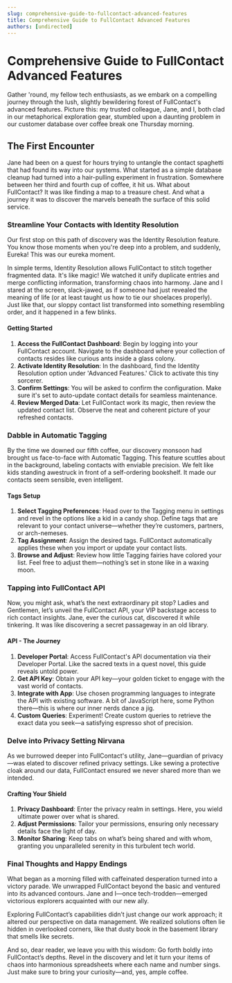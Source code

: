 ```yaml
---
slug: comprehensive-guide-to-fullcontact-advanced-features
title: Comprehensive Guide to FullContact Advanced Features
authors: [undirected]
---
```



# Comprehensive Guide to FullContact Advanced Features

Gather 'round, my fellow tech enthusiasts, as we embark on a compelling journey through the lush, slightly bewildering forest of FullContact's advanced features. Picture this: my trusted colleague, Jane, and I, both clad in our metaphorical exploration gear, stumbled upon a daunting problem in our customer database over coffee break one Thursday morning.

## The First Encounter

Jane had been on a quest for hours trying to untangle the contact spaghetti that had found its way into our systems. What started as a simple database cleanup had turned into a hair-pulling experiment in frustration. Somewhere between her third and fourth cup of coffee, it hit us. What about FullContact? It was like finding a map to a treasure chest. And what a journey it was to discover the marvels beneath the surface of this solid service.

### Streamline Your Contacts with Identity Resolution

Our first stop on this path of discovery was the Identity Resolution feature. You know those moments when you're deep into a problem, and suddenly, Eureka! This was our eureka moment.

In simple terms, Identity Resolution allows FullContact to stitch together fragmented data. It's like magic! We watched it unify duplicate entries and merge conflicting information, transforming chaos into harmony. Jane and I stared at the screen, slack-jawed, as if someone had just revealed the meaning of life (or at least taught us how to tie our shoelaces properly). Just like that, our sloppy contact list transformed into something resembling order, and it happened in a few blinks. 

#### Getting Started

1. **Access the FullContact Dashboard**: Begin by logging into your FullContact account. Navigate to the dashboard where your collection of contacts resides like curious ants inside a glass colony.
2. **Activate Identity Resolution**: In the dashboard, find the Identity Resolution option under 'Advanced Features.' Click to activate this tiny sorcerer. 
3. **Confirm Settings**: You will be asked to confirm the configuration. Make sure it's set to auto-update contact details for seamless maintenance.
4. **Review Merged Data**: Let FullContact work its magic, then review the updated contact list. Observe the neat and coherent picture of your refreshed contacts.

### Dabble in Automatic Tagging

By the time we downed our fifth coffee, our discovery monsoon had brought us face-to-face with Automatic Tagging. This feature scuttles about in the background, labeling contacts with enviable precision. We felt like kids standing awestruck in front of a self-ordering bookshelf. It made our contacts seem sensible, even intelligent. 

#### Tags Setup

1. **Select Tagging Preferences**: Head over to the Tagging menu in settings and revel in the options like a kid in a candy shop. Define tags that are relevant to your contact universe—whether they’re customers, partners, or arch-nemeses.
2. **Tag Assignment**: Assign the desired tags. FullContact automatically applies these when you import or update your contact lists.
3. **Browse and Adjust**: Review how little Tagging fairies have colored your list. Feel free to adjust them—nothing’s set in stone like in a waxing moon.

### Tapping into FullContact API

Now, you might ask, what’s the next extraordinary pit stop? Ladies and Gentlemen, let’s unveil the FullContact API, your VIP backstage access to rich contact insights. Jane, ever the curious cat, discovered it while tinkering. It was like discovering a secret passageway in an old library.

#### API - The Journey

1. **Developer Portal**: Access FullContact's API documentation via their Developer Portal. Like the sacred texts in a quest novel, this guide reveals untold power.
2. **Get API Key**: Obtain your API key—your golden ticket to engage with the vast world of contacts.
3. **Integrate with App**: Use chosen programming languages to integrate the API with existing software. A bit of JavaScript here, some Python there—this is where our inner nerds dance a jig.
4. **Custom Queries**: Experiment! Create custom queries to retrieve the exact data you seek—a satisfying espresso shot of precision.

### Delve into Privacy Setting Nirvana

As we burrowed deeper into FullContact's utility, Jane—guardian of privacy—was elated to discover refined privacy settings. Like sewing a protective cloak around our data, FullContact ensured we never shared more than we intended.

#### Crafting Your Shield

1. **Privacy Dashboard**: Enter the privacy realm in settings. Here, you wield ultimate power over what is shared.
2. **Adjust Permissions**: Tailor your permissions, ensuring only necessary details face the light of day.
3. **Monitor Sharing**: Keep tabs on what’s being shared and with whom, granting you unparalleled serenity in this turbulent tech world.

### Final Thoughts and Happy Endings

What began as a morning filled with caffeinated desperation turned into a victory parade. We unwrapped FullContact beyond the basic and ventured into its advanced contours. Jane and I—once tech-trodden—emerged victorious explorers acquainted with our new ally.

Exploring FullContact’s capabilities didn’t just change our work approach; it altered our perspective on data management. We realized solutions often lie hidden in overlooked corners, like that dusty book in the basement library that smells like secrets.

And so, dear reader, we leave you with this wisdom: Go forth boldly into FullContact’s depths. Revel in the discovery and let it turn your items of chaos into harmonious spreadsheets where each name and number sings. Just make sure to bring your curiosity—and, yes, ample coffee.